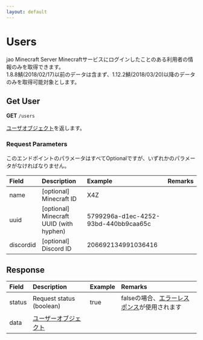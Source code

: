```yaml
---
layout: default
---
```


# Users

jao Minecraft Server Minecraftサービスにログインしたことのある利用者の情報のみを取得できます。  
1.8.8鯖(2018/02/17)以前のデータは含まず、1.12.2鯖(2018/03/20)以降のデータのみを取得可能対象とします。

## Get User

**GET** `/users`

[ユーザオブジェクト](/api-docs/object/user)を返します。

### Request Parameters

このエンドポイントのパラメータはすべてOptionalですが、いずれかのパラメータがなければなりません。

|Field|Description|Example|Remarks|
|:-|:-|:-|:-|
|name|[optional] Minecraft ID|X4Z||
|uuid|[optional] Minecraft UUID (with hyphen)|5799296a-d1ec-4252-93bd-440bb9caa65c||
|discordid|[optional] Discord ID|206692134991036416||

## Response

|Field|Description|Example|Remarks|
|:-|:-|:-|:-|
|status|Request status (boolean)|true|falseの場合、[エラーレスポンス](/api-docs/topics/error-response)が使用されます|
|data|[ユーザーオブジェクト](/api-docs/object/user)|||

